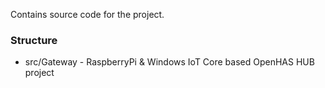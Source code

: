 Contains source code for the project. 
### Structure
* src/Gateway - RaspberryPi & Windows IoT Core based OpenHAS HUB project
